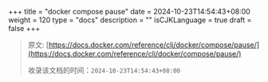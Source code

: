 +++
title = "docker compose pause"
date = 2024-10-23T14:54:43+08:00
weight = 120
type = "docs"
description = ""
isCJKLanguage = true
draft = false
+++

> 原文: [https://docs.docker.com/reference/cli/docker/compose/pause/](https://docs.docker.com/reference/cli/docker/compose/pause/)
>
> 收录该文档的时间：`2024-10-23T14:54:43+08:00`
